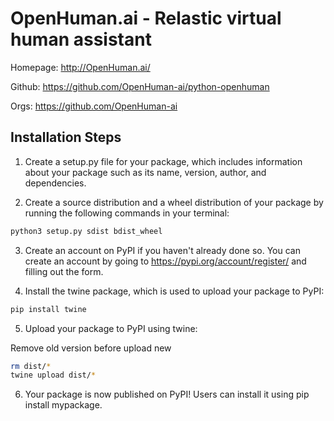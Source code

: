 # OpenHuman.ai - Relastic virtual human assistant

Homepage: http://OpenHuman.ai/

Github: https://github.com/OpenHuman-ai/python-openhuman

Orgs: https://github.com/OpenHuman-ai

## Installation Steps

1. Create a setup.py file for your package, which includes information about your package such as its name, version, author, and dependencies.

2. Create a source distribution and a wheel distribution of your package by running the following commands in your terminal:

```bash
python3 setup.py sdist bdist_wheel
```

3. Create an account on PyPI if you haven't already done so. You can create an account by going to https://pypi.org/account/register/ and filling out the form.

4. Install the twine package, which is used to upload your package to PyPI:

```bash
pip install twine
```

5. Upload your package to PyPI using twine:

Remove old version before upload new


```bash
rm dist/*
twine upload dist/*
```

6. Your package is now published on PyPI! Users can install it using pip install mypackage.
